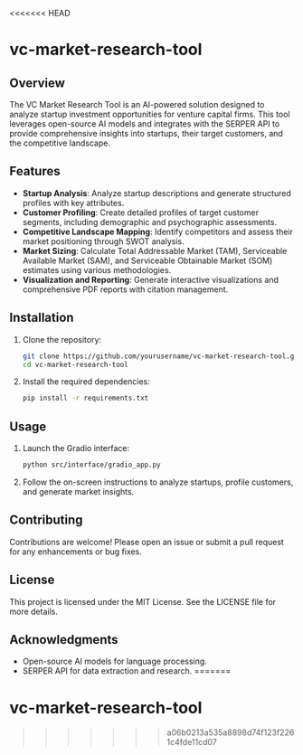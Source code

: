 <<<<<<< HEAD
# vc-market-research-tool

## Overview
The VC Market Research Tool is an AI-powered solution designed to analyze startup investment opportunities for venture capital firms. This tool leverages open-source AI models and integrates with the SERPER API to provide comprehensive insights into startups, their target customers, and the competitive landscape.

## Features
- **Startup Analysis**: Analyze startup descriptions and generate structured profiles with key attributes.
- **Customer Profiling**: Create detailed profiles of target customer segments, including demographic and psychographic assessments.
- **Competitive Landscape Mapping**: Identify competitors and assess their market positioning through SWOT analysis.
- **Market Sizing**: Calculate Total Addressable Market (TAM), Serviceable Available Market (SAM), and Serviceable Obtainable Market (SOM) estimates using various methodologies.
- **Visualization and Reporting**: Generate interactive visualizations and comprehensive PDF reports with citation management.

## Installation
1. Clone the repository:
   ```bash
   git clone https://github.com/yourusername/vc-market-research-tool.git
   cd vc-market-research-tool
   ```

2. Install the required dependencies:
   ```bash
   pip install -r requirements.txt
   ```

## Usage
1. Launch the Gradio interface:
   ```bash
   python src/interface/gradio_app.py
   ```

2. Follow the on-screen instructions to analyze startups, profile customers, and generate market insights.

## Contributing
Contributions are welcome! Please open an issue or submit a pull request for any enhancements or bug fixes.

## License
This project is licensed under the MIT License. See the LICENSE file for more details.

## Acknowledgments
- Open-source AI models for language processing.
- SERPER API for data extraction and research.
=======
# vc-market-research-tool
>>>>>>> a06b0213a535a8898d74f123f2261c4fde11cd07

